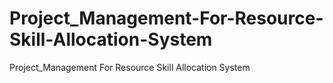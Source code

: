 # Project_Management-For-Resource-Skill-Allocation-System
Project_Management For Resource Skill Allocation System
